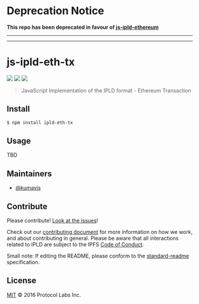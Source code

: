 # Deprecation Notice

**This repo has been deprecated in favour of [js-ipld-ethereum](https://github.com/ipld/js-ipld-ethereum)**

----------------------------------------------------------------------
----------------------------------------------------------------------

# js-ipld-eth-tx

[![](https://img.shields.io/badge/made%20by-Protocol%20Labs-blue.svg?style=flat-square)](http://ipn.io)
[![](https://img.shields.io/badge/project-IPLD-blue.svg?style=flat-square)](http://github.com/ipld/ipld)
[![](https://img.shields.io/badge/freenode-%23ipfs-blue.svg?style=flat-square)](http://webchat.freenode.net/?channels=%23ipfs)

> JavaScript Implementation of the IPLD format - Ethereum Transaction

## Install

```sh
$ npm install ipld-eth-tx
```

## Usage

TBD

## Maintainers

- [@kumavis](https://github.com/kumavis)

## Contribute

Please contribute! [Look at the issues](https://github.com/ipld/js-ipld-eth-tx/issues)!

Check out our [contributing document](https://github.com/ipld/ipld/blob/master/contributing.md) for more information on how we work, and about contributing in general. Please be aware that all interactions related to IPLD are subject to the IPFS [Code of Conduct](https://github.com/ipfs/community/blob/master/code-of-conduct.md).

Small note: If editing the README, please conform to the [standard-readme](https://github.com/RichardLitt/standard-readme) specification.

## License

[MIT](LICENSE) © 2016 Protocol Labs Inc.

